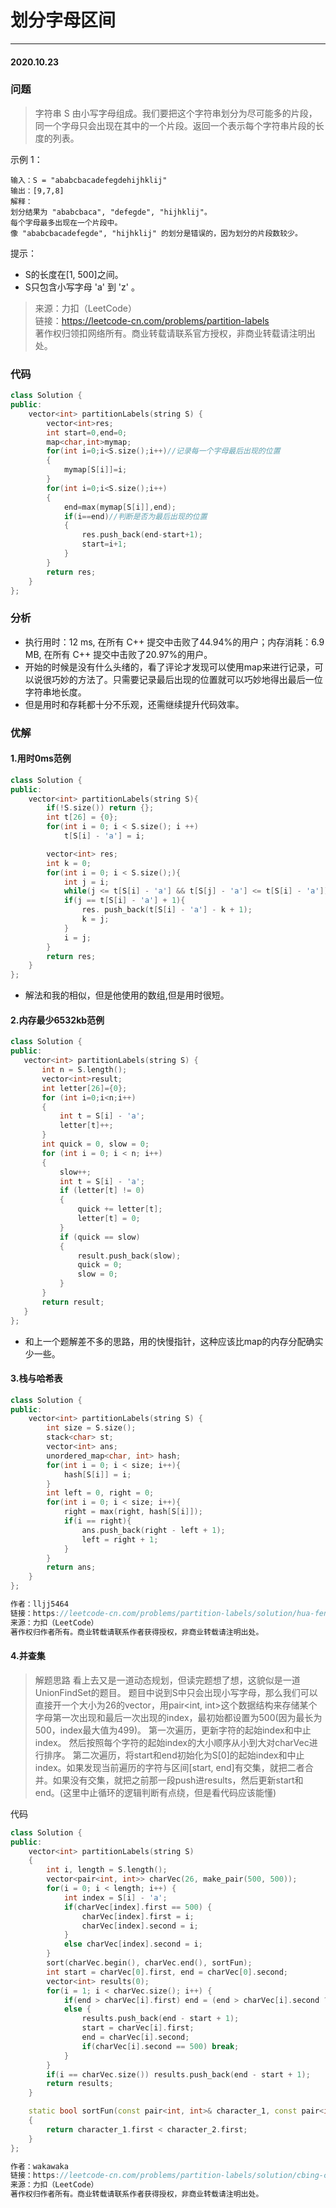 # 划分字母区间
***
#### 2020.10.23

### 问题
>字符串 S 由小写字母组成。我们要把这个字符串划分为尽可能多的片段，同一个字母只会出现在其中的一个片段。返回一个表示每个字符串片段的长度的列表。

示例 1：
```
输入：S = "ababcbacadefegdehijhklij"
输出：[9,7,8]
解释：
划分结果为 "ababcbaca", "defegde", "hijhklij"。
每个字母最多出现在一个片段中。
像 "ababcbacadefegde", "hijhklij" 的划分是错误的，因为划分的片段数较少。
```

提示：
- S的长度在[1, 500]之间。
- S只包含小写字母 'a' 到 'z' 。

>来源：力扣（LeetCode）              
链接：https://leetcode-cn.com/problems/partition-labels                
著作权归领扣网络所有。商业转载请联系官方授权，非商业转载请注明出处。                

### 代码
```c++
class Solution {
public:
    vector<int> partitionLabels(string S) {
        vector<int>res;
        int start=0,end=0;
        map<char,int>mymap;
        for(int i=0;i<S.size();i++)//记录每一个字母最后出现的位置
        {
            mymap[S[i]]=i;
        }
        for(int i=0;i<S.size();i++)
        {
            end=max(mymap[S[i]],end);
            if(i==end)//判断是否为最后出现的位置
            {
                res.push_back(end-start+1);
                start=i+1;
            }
        }
        return res;
    }
};
```

### 分析
 - 执行用时：12 ms, 在所有 C++ 提交中击败了44.94%的用户；内存消耗：6.9 MB, 在所有 C++ 提交中击败了20.97%的用户。     
 - 开始的时候是没有什么头绪的，看了评论才发现可以使用map来进行记录，可以说很巧妙的方法了。只需要记录最后出现的位置就可以巧妙地得出最后一位字符串地长度。   
 - 但是用时和存耗都十分不乐观，还需继续提升代码效率。
 
### 优解
#### 1.用时0ms范例
```c++
class Solution {
public:
    vector<int> partitionLabels(string S){
        if(!S.size()) return {};
        int t[26] = {0};
        for(int i = 0; i < S.size(); i ++)
            t[S[i] - 'a'] = i;

        vector<int> res;
        int k = 0;
        for(int i = 0; i < S.size();){
            int j = i;
            while(j <= t[S[i] - 'a'] && t[S[j] - 'a'] <= t[S[i] - 'a']) j ++;
            if(j == t[S[i] - 'a'] + 1){
                res. push_back(t[S[i] - 'a'] - k + 1);
                k = j;   
            }
            i = j;
        }
        return res;
    }
};
```
 - 解法和我的相似，但是他使用的数组,但是用时很短。
 
 #### 2.内存最少6532kb范例
 ```c++
 class Solution {
public:
    vector<int> partitionLabels(string S) {
        int n = S.length();
        vector<int>result;
        int letter[26]={0};
        for (int i=0;i<n;i++)
        {
            int t = S[i] - 'a';
            letter[t]++;
        }
        int quick = 0, slow = 0;
        for (int i = 0; i < n; i++)
        {
            slow++;
            int t = S[i] - 'a';
            if (letter[t] != 0)
            {
                quick += letter[t];
                letter[t] = 0;
            }
            if (quick == slow)
            {
                result.push_back(slow);
                quick = 0;
                slow = 0;
            }
        }
        return result;
    }
};
```
 - 和上一个题解差不多的思路，用的快慢指针，这种应该比map的内存分配确实少一些。
 
#### 3.栈与哈希表
```c++
class Solution {
public:
    vector<int> partitionLabels(string S) {
        int size = S.size();
        stack<char> st;
        vector<int> ans;
        unordered_map<char, int> hash;
        for(int i = 0; i < size; i++){
            hash[S[i]] = i;
        }
        int left = 0, right = 0;
        for(int i = 0; i < size; i++){
            right = max(right, hash[S[i]]);
            if(i == right){
                ans.push_back(right - left + 1);
                left = right + 1;
            }
        }
        return ans;
    }
};

作者：lljj5464
链接：https://leetcode-cn.com/problems/partition-labels/solution/hua-fen-zi-mu-qu-jian-cha-xi-biao-liang-chong-bian/
来源：力扣（LeetCode）
著作权归作者所有。商业转载请联系作者获得授权，非商业转载请注明出处。
```

#### 4.并查集
>解题思路
看上去又是一道动态规划，但读完题想了想，这貌似是一道UnionFindSet的题目。
题目中说到S中只会出现小写字母，那么我们可以直接开一个大小为26的vector，用pair<int, int>这个数据结构来存储某个字母第一次出现和最后一次出现的index，最初始都设置为500(因为最长为500，index最大值为499)。
第一次遍历，更新字符的起始index和中止index。
然后按照每个字符的起始index的大小顺序从小到大对charVec进行排序。
第二次遍历，将start和end初始化为S[0]的起始index和中止index。如果发现当前遍历的字符与区间[start, end]有交集，就把二者合并。如果没有交集，就把之前那一段push进results，然后更新start和end。(这里中止循环的逻辑判断有点绕，但是看代码应该能懂)

代码
```c++
class Solution {
public:
    vector<int> partitionLabels(string S)
    {
        int i, length = S.length();
        vector<pair<int, int>> charVec(26, make_pair(500, 500));
        for(i = 0; i < length; i++) {
            int index = S[i] - 'a';
            if(charVec[index].first == 500) {
                charVec[index].first = i;
                charVec[index].second = i;
            }
            else charVec[index].second = i;
        }
        sort(charVec.begin(), charVec.end(), sortFun);
        int start = charVec[0].first, end = charVec[0].second;
        vector<int> results(0);
        for(i = 1; i < charVec.size(); i++) {
            if(end > charVec[i].first) end = (end > charVec[i].second ? end : charVec[i].second);
            else {
                results.push_back(end - start + 1);
                start = charVec[i].first;
                end = charVec[i].second;
                if(charVec[i].second == 500) break;
            }
        }
        if(i == charVec.size()) results.push_back(end - start + 1);
        return results;
    }

    static bool sortFun(const pair<int, int>& character_1, const pair<int, int>& character_2)
    {
        return character_1.first < character_2.first;
    }
};

作者：wakawaka
链接：https://leetcode-cn.com/problems/partition-labels/solution/cbing-cha-ji-unionfindsetqiu-jie-by-wakawaka/
来源：力扣（LeetCode）
著作权归作者所有。商业转载请联系作者获得授权，非商业转载请注明出处。
```
